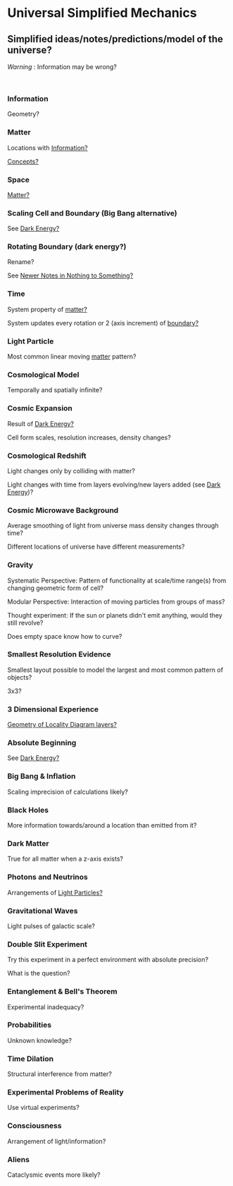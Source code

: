 # Universal Simplified Mechanics

## Simplified ideas/notes/predictions/model of the universe?

*Warning* : Information may be wrong?

<br/>

### Information

Geometry?

### Matter

Locations with [Information?](#information)

[Concepts?](https://github.com/tboie/universal_phreak_generator?tab=readme-ov-file#system-mechanics-visualization)

### Space

[Matter?](#matter)

### Scaling Cell and Boundary (Big Bang alternative)

See [Dark Energy?](#rotating-boundary-dark-energy)

### Rotating Boundary (dark energy?)

Rename?

See [Newer Notes in Nothing to Something?](https://github.com/tboie/universal_phreak_generator?tab=readme-ov-file#newer-notes)

### Time

System property of [matter?](Matter?)

System updates every rotation or 2 (axis increment) of [boundary?](#rotating-boundary-dark-energy)

### Light Particle

Most common linear moving [matter](#matter) pattern?

### Cosmological Model

Temporally and spatially infinite?

### Cosmic Expansion

Result of [Dark Energy?](#rotating-boundary-dark-energy)

Cell form scales, resolution increases, density changes?

### Cosmological Redshift

Light changes only by colliding with matter?

Light changes with time from layers evolving/new layers added (see [Dark Energy](#rotating-boundary-dark-energy))?

### Cosmic Microwave Background

Average smoothing of light from universe mass density changes through time?

Different locations of universe have different measurements?

### Gravity

Systematic Perspective:
Pattern of functionality at scale/time range(s) from changing geometric form of cell?

Modular Perspective:
Interaction of moving particles from groups of mass?

Thought experiment: If the sun or planets didn't emit anything, would they still revolve?

Does empty space know how to curve?

### Smallest Resolution Evidence

Smallest layout possible to model the largest and most common pattern of objects?

3x3?

### 3 Dimensional Experience

[Geometry of Locality Diagram layers?](https://github.com/tboie/universal_phreak_generator?tab=readme-ov-file#system-mechanics-visualization)

### Absolute Beginning

See [Dark Energy?](#rotating-boundary-dark-energy)

### Big Bang & Inflation

Scaling imprecision of calculations likely?

### Black Holes

More information towards/around a location than emitted from it?

### Dark Matter

True for all matter when a z-axis exists?

### Photons and Neutrinos

Arrangements of [Light Particles?](#light-particle)

### Gravitational Waves

Light pulses of galactic scale?

### Double Slit Experiment

Try this experiment in a perfect environment with absolute precision?

What is the question?

### Entanglement & Bell's Theorem

Experimental inadequacy?

### Probabilities

Unknown knowledge?

### Time Dilation

Structural interference from matter?

### Experimental Problems of Reality

Use virtual experiments?

### Consciousness

Arrangement of light/information?

### Aliens

Cataclysmic events more likely?
